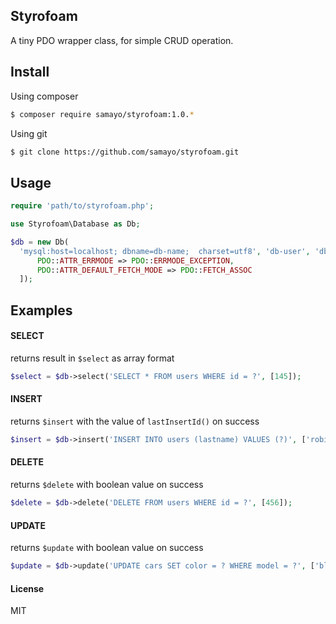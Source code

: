 ## Styrofoam

A tiny PDO wrapper class, for simple CRUD operation. 


Install 
-----
Using composer
````bash
$ composer require samayo/styrofoam:1.0.*
````
Using git
```bash
$ git clone https://github.com/samayo/styrofoam.git
```

Usage
-----

```php
require 'path/to/styrofoam.php';

use Styrofoam\Database as Db; 

$db = new Db(
  'mysql:host=localhost; dbname=db-name;  charset=utf8', 'db-user', 'db-pass', [
      PDO::ATTR_ERRMODE => PDO::ERRMODE_EXCEPTION,
      PDO::ATTR_DEFAULT_FETCH_MODE => PDO::FETCH_ASSOC 
  ]);
```

Examples
-----
 
#### SELECT
returns result in `$select` as array format
```php
$select = $db->select('SELECT * FROM users WHERE id = ?', [145]);
```
#### INSERT
returns `$insert` with the value of `lastInsertId()` on success
```php
$insert = $db->insert('INSERT INTO users (lastname) VALUES (?)', ['robin']);
```
#### DELETE
returns `$delete` with boolean value on success
```php
$delete = $db->delete('DELETE FROM users WHERE id = ?', [456]);
```
#### UPDATE
returns `$update` with boolean value on success
```php
$update = $db->update('UPDATE cars SET color = ? WHERE model = ?', ['blue', 'Toyota']);
```

#### License  
 MIT
